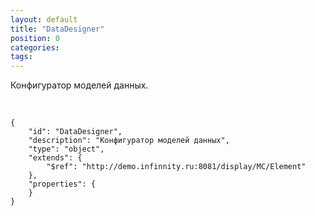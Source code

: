 ```yaml
---
layout: default
title: "DataDesigner"
position: 0
categories: 
tags: 
---
```


Конфигуратор моделей данных.

   

```
{
	"id": "DataDesigner",
	"description": "Конфигуратор моделей данных",
	"type": "object",
	"extends": {
		"$ref": "http://demo.infinnity.ru:8081/display/MC/Element"
	},
	"properties": {
	}
}
```

 

 

